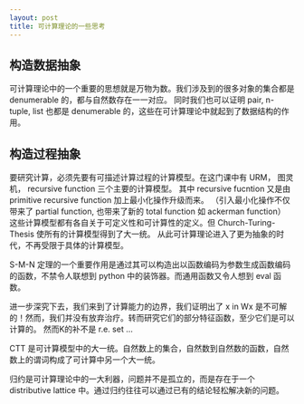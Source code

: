 ```yaml
---
layout: post
title: 可计算理论的一些思考
---
```


## 构造数据抽象

可计算理论中的一个重要的思想就是万物为数。我们涉及到的很多对象的集合都是 denumerable 的，都与自然数存在一一对应。
同时我们也可以证明 pair, n-tuple, list 也都是 denumerable 的，这些在可计算理论中就起到了数据结构的作用。

## 构造过程抽象

要研究计算，必须先要有可描述计算过程的计算模型。在这门课中有 URM， 图灵机， recursive function 三个主要的计算模型。
其中 recursive fucntion 又是由 primitive recursive function 加上最小化操作升级而来。
（引入最小化操作不仅带来了 partial function, 也带来了新的 total function 如 ackerman function）
这些计算模型都有各自关于可定义性和可计算性的定义。但 Church-Turing-Thesis 使所有的计算模型得到了大一统。
从此可计算理论进入了更为抽象的时代，不再受限于具体的计算模型。

S-M-N 定理的一个重要作用是通过其可以构造出以函数编码为参数生成函数编码的函数，不禁令人联想到 python 中的装饰器。而通用函数又令人想到 eval 函数。

进一步深究下去，我们来到了计算能力的边界，我们证明出了 x in Wx 是不可解的！然而，我们并没有放弃治疗。转而研究它们的部分特征函数，至少它们是可以计算的。
然而K的补不是 r.e. set ...

CTT 是可计算模型中的大一统。自然数上的集合，自然数到自然数的函数，自然数上的谓词构成了可计算中另一个大一统。

归约是可计算理论中的一大利器，问题并不是孤立的，而是存在于一个 distributive lattice 中。通过归约往往可以通过已有的结论轻松解决新的问题。
